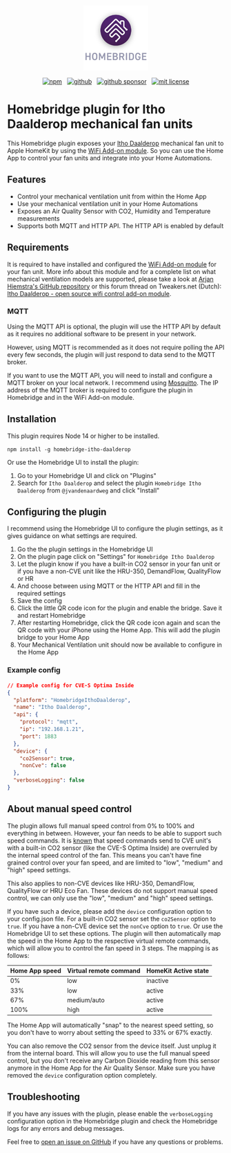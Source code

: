 <p align="center">
<img src="https://github.com/homebridge/branding/raw/master/logos/homebridge-wordmark-logo-vertical.png" width="150">
</p>
<p align="center">
  <a href="https://npmjs.com/package/homebridge-itho-daalderop" title="NPM package"><img alt="npm" src="https://img.shields.io/npm/v/homebridge-itho-daalderop?color=%234c1&label=npm%20package" /></a>
  &nbsp;
  <a href="https://github.com/jvandenaardweg/homebridge-itho-daalderop/actions" title="Build and Test result"><img alt="github" src="http://img.shields.io/github/actions/workflow/status/jvandenaardweg/homebridge-itho-daalderop/build-and-test.yml?branch=main&color=%234c1" /></a>
  &nbsp;
  <a href="https://github.com/sponsors/jvandenaardweg" title="Sponsor me on GitHub"><img src="https://img.shields.io/static/v1?label=Sponsor&message=%E2%9D%A4&logo=GitHub&color=%23db61a2" alt="github sponsor" /></a>
  &nbsp;
  <a href="https://github.com/jvandenaardweg/homebridge-itho-daalderop/blob/main/LICENSE" title="MIT license"><img alt="mit license" src="https://img.shields.io/badge/license-MIT-blue.svg" /></a>
</p>

# Homebridge plugin for Itho Daalderop mechanical fan units

This Homebridge plugin exposes your [Itho Daalderop](https://www.ithodaalderop.nl/) mechanical fan unit to Apple HomeKit by using the [WiFi Add-on module](https://github.com/arjenhiemstra/ithowifi). So you can use the Home App to control your fan units and integrate into your Home Automations.

## Features

- Control your mechanical ventilation unit from within the Home App
- Use your mechanical ventilation unit in your Home Automations
- Exposes an Air Quality Sensor with CO2, Humidity and Temperature measurements
- Supports both MQTT and HTTP API. The HTTP API is enabled by default

## Requirements

It is required to have installed and configured the [WiFi Add-on module](https://github.com/arjenhiemstra/ithowifi) for your fan unit. More info about this module and for a complete list on what mechanical ventilation models are supported, please take a look at [Arjan Hiemstra's GitHub repository](https://github.com/arjenhiemstra/ithowifi) or this forum thread on Tweakers.net (Dutch): [Itho Daalderop - open source wifi control add-on module](https://gathering.tweakers.net/forum/list_messages/1976492).

### MQTT

Using the MQTT API is optional, the plugin will use the HTTP API by default as it requires no additional software to be present in your network.

However, using MQTT is recommended as it does not require polling the API every few seconds, the plugin will just respond to data send to the MQTT broker.

If you want to use the MQTT API, you will need to install and configure a MQTT broker on your local network. I recommend using [Mosquitto](https://mosquitto.org/).
The IP address of the MQTT broker is required to configure the plugin in Homebridge and in the WiFi Add-on module.

## Installation

This plugin requires Node 14 or higher to be installed.

```
npm install -g homebridge-itho-daalderop
```

Or use the Homebridge UI to install the plugin:

1. Go to your Homebridge UI and click on "Plugins"
2. Search for `Itho Daalderop` and select the plugin `Homebridge Itho Daalderop` from `@jvandenaardweg` and click "Install"

## Configuring the plugin

I recommend using the Homebridge UI to configure the plugin settings, as it gives guidance on what settings are required.

1. Go the the plugin settings in the Homebridge UI
2. On the plugin page click on "Settings" for `Homebridge Itho Daalderop`
3. Let the plugin know if you have a built-in CO2 sensor in your fan unit or if you have a non-CVE unit like the HRU-350, DemandFlow, QualityFlow or HR
4. And choose between using MQTT or the HTTP API and fill in the required settings
5. Save the config
6. Click the little QR code icon for the plugin and enable the bridge. Save it and restart Homebridge
7. After restarting Homebridge, click the QR code icon again and scan the QR code with your iPhone using the Home App. This will add the plugin bridge to your Home App
8. Your Mechanical Ventilation unit should now be available to configure in the Home App

### Example config

```json
// Example config for CVE-S Optima Inside
{
  "platform": "HomebridgeIthoDaalderop",
  "name": "Itho Daalderop",
  "api": {
    "protocol": "mqtt",
    "ip": "192.168.1.21",
    "port": 1883
  },
  "device": {
    "co2Sensor": true,
    "nonCve": false
  },
  "verboseLogging": false
}
```

## About manual speed control

The plugin allows full manual speed control from 0% to 100% and everything in between. However, your fan needs to be able to support such speed commands. It is [known](https://github.com/arjenhiemstra/ithowifi/wiki/CO2-sensors#itho-with-built-in-co2--sensor-cve-s-optima-inside) that speed commands send to CVE unit's with a built-in CO2 sensor (like the CVE-S Optima Inside) are overruled by the internal speed control of the fan. This means you can't have fine grained control over your fan speed, and are limited to "low", "medium" and "high" speed settings.

This also applies to non-CVE devices like HRU-350, DemandFlow, QualityFlow or HRU Eco Fan. These devices do not support manual speed control, we can only use the "low", "medium" and "high" speed settings.

If you have such a device, please add the `device` configuration option to your config.json file. For a built-in CO2 sensor set the `co2Sensor` option to `true`. If you have a non-CVE device set the `nonCve` option to `true`. Or use the Homebridge UI to set these options. The plugin will then automatically map the speed in the Home App to the respective virtual remote commands, which will allow you to control the fan speed in 3 steps. The mapping is as follows:

| Home App speed | Virtual remote command | HomeKit Active state |
| -------------- | ---------------------- | -------------------- |
| 0%             | low                    | inactive             |
| 33%            | low                    | active               |
| 67%            | medium/auto            | active               |
| 100%           | high                   | active               |

The Home App will automatically "snap" to the nearest speed setting, so you don't have to worry about setting the speed to 33% or 67% exactly.

You can also remove the CO2 sensor from the device itself. Just unplug it from the internal board. This will allow you to use the full manual speed control, but you don't receive any Carbon Dioxide reading from this sensor anymore in the Home App for the Air Quality Sensor. Make sure you have removed the `device` configuration option completely.

## Troubleshooting

If you have any issues with the plugin, please enable the `verboseLogging` configuration option in the Homebridge plugin and check the Homebridge logs for any errors and debug messages.

Feel free to [open an issue on GitHub](https://github.com/jvandenaardweg/homebridge-itho-daalderop/issues) if you have any questions or problems.
